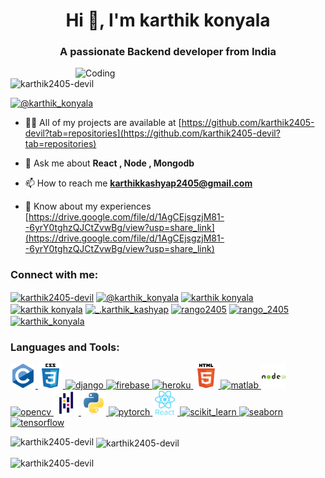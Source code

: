 <h1 align="center">Hi 👋, I'm karthik konyala</h1>
<h3 align="center">A passionate Backend developer from India</h3>
<img align ="right" alt="Coding" width="400" src="![image](https://user-images.githubusercontent.com/56595280/210723546-04fb26e0-3718-460b-8d07-53a37adf199f.png)">
<p align="left"> <img src="https://komarev.com/ghpvc/?username=karthik2405-devil&label=Profile%20views&color=0e75b6&style=flat" alt="karthik2405-devil" /> </p>

<p align="left"> <a href="https://twitter.com/@karthik_konyala" target="blank"><img src="https://img.shields.io/twitter/follow/@karthik_konyala?logo=twitter&style=for-the-badge" alt="@karthik_konyala" /></a> </p>

- 👨‍💻 All of my projects are available at [https://github.com/karthik2405-devil?tab=repositories](https://github.com/karthik2405-devil?tab=repositories)

- 💬 Ask me about **React , Node , Mongodb**

- 📫 How to reach me **karthikkashyap2405@gmail.com**

- 📄 Know about my experiences [https://drive.google.com/file/d/1AgCEjsgzjM81--6yrY0tghzQJCtZvwBg/view?usp=share_link](https://drive.google.com/file/d/1AgCEjsgzjM81--6yrY0tghzQJCtZvwBg/view?usp=share_link)

<h3 align="left">Connect with me:</h3>
<p align="left">
<a href="https://codepen.io/karthik2405-devil" target="blank"><img align="center" src="https://raw.githubusercontent.com/rahuldkjain/github-profile-readme-generator/master/src/images/icons/Social/codepen.svg" alt="karthik2405-devil" height="30" width="40" /></a>
<a href="https://twitter.com/@karthik_konyala" target="blank"><img align="center" src="https://raw.githubusercontent.com/rahuldkjain/github-profile-readme-generator/master/src/images/icons/Social/twitter.svg" alt="@karthik_konyala" height="30" width="40" /></a>
<a href="https://linkedin.com/in/karthik konyala" target="blank"><img align="center" src="https://raw.githubusercontent.com/rahuldkjain/github-profile-readme-generator/master/src/images/icons/Social/linked-in-alt.svg" alt="karthik konyala" height="30" width="40" /></a>
<a href="https://stackoverflow.com/users/karthik konyala" target="blank"><img align="center" src="https://raw.githubusercontent.com/rahuldkjain/github-profile-readme-generator/master/src/images/icons/Social/stack-overflow.svg" alt="karthik konyala" height="30" width="40" /></a>
<a href="https://instagram.com/_.karthik_kashyap" target="blank"><img align="center" src="https://raw.githubusercontent.com/rahuldkjain/github-profile-readme-generator/master/src/images/icons/Social/instagram.svg" alt="_.karthik_kashyap" height="30" width="40" /></a>
<a href="https://www.codechef.com/users/rango2405" target="blank"><img align="center" src="https://cdn.jsdelivr.net/npm/simple-icons@3.1.0/icons/codechef.svg" alt="rango2405" height="30" width="40" /></a>
<a href="https://codeforces.com/profile/rango_2405" target="blank"><img align="center" src="https://raw.githubusercontent.com/rahuldkjain/github-profile-readme-generator/master/src/images/icons/Social/codeforces.svg" alt="rango_2405" height="30" width="40" /></a>
<a href="https://www.leetcode.com/karthik_konyala" target="blank"><img align="center" src="https://raw.githubusercontent.com/rahuldkjain/github-profile-readme-generator/master/src/images/icons/Social/leet-code.svg" alt="karthik_konyala" height="30" width="40" /></a>
</p>

<h3 align="left">Languages and Tools:</h3>
<p align="left"> <a href="https://www.cprogramming.com/" target="_blank" rel="noreferrer"> <img src="https://raw.githubusercontent.com/devicons/devicon/master/icons/c/c-original.svg" alt="c" width="40" height="40"/> </a> <a href="https://www.w3schools.com/css/" target="_blank" rel="noreferrer"> <img src="https://raw.githubusercontent.com/devicons/devicon/master/icons/css3/css3-original-wordmark.svg" alt="css3" width="40" height="40"/> </a> <a href="https://www.djangoproject.com/" target="_blank" rel="noreferrer"> <img src="https://cdn.worldvectorlogo.com/logos/django.svg" alt="django" width="40" height="40"/> </a> <a href="https://firebase.google.com/" target="_blank" rel="noreferrer"> <img src="https://www.vectorlogo.zone/logos/firebase/firebase-icon.svg" alt="firebase" width="40" height="40"/> </a> <a href="https://heroku.com" target="_blank" rel="noreferrer"> <img src="https://www.vectorlogo.zone/logos/heroku/heroku-icon.svg" alt="heroku" width="40" height="40"/> </a> <a href="https://www.w3.org/html/" target="_blank" rel="noreferrer"> <img src="https://raw.githubusercontent.com/devicons/devicon/master/icons/html5/html5-original-wordmark.svg" alt="html5" width="40" height="40"/> </a> <a href="https://www.mathworks.com/" target="_blank" rel="noreferrer"> <img src="https://upload.wikimedia.org/wikipedia/commons/2/21/Matlab_Logo.png" alt="matlab" width="40" height="40"/> </a> <a href="https://nodejs.org" target="_blank" rel="noreferrer"> <img src="https://raw.githubusercontent.com/devicons/devicon/master/icons/nodejs/nodejs-original-wordmark.svg" alt="nodejs" width="40" height="40"/> </a> <a href="https://opencv.org/" target="_blank" rel="noreferrer"> <img src="https://www.vectorlogo.zone/logos/opencv/opencv-icon.svg" alt="opencv" width="40" height="40"/> </a> <a href="https://pandas.pydata.org/" target="_blank" rel="noreferrer"> <img src="https://raw.githubusercontent.com/devicons/devicon/2ae2a900d2f041da66e950e4d48052658d850630/icons/pandas/pandas-original.svg" alt="pandas" width="40" height="40"/> </a> <a href="https://www.python.org" target="_blank" rel="noreferrer"> <img src="https://raw.githubusercontent.com/devicons/devicon/master/icons/python/python-original.svg" alt="python" width="40" height="40"/> </a> <a href="https://pytorch.org/" target="_blank" rel="noreferrer"> <img src="https://www.vectorlogo.zone/logos/pytorch/pytorch-icon.svg" alt="pytorch" width="40" height="40"/> </a> <a href="https://reactjs.org/" target="_blank" rel="noreferrer"> <img src="https://raw.githubusercontent.com/devicons/devicon/master/icons/react/react-original-wordmark.svg" alt="react" width="40" height="40"/> </a> <a href="https://scikit-learn.org/" target="_blank" rel="noreferrer"> <img src="https://upload.wikimedia.org/wikipedia/commons/0/05/Scikit_learn_logo_small.svg" alt="scikit_learn" width="40" height="40"/> </a> <a href="https://seaborn.pydata.org/" target="_blank" rel="noreferrer"> <img src="https://seaborn.pydata.org/_images/logo-mark-lightbg.svg" alt="seaborn" width="40" height="40"/> </a> <a href="https://www.tensorflow.org" target="_blank" rel="noreferrer"> <img src="https://www.vectorlogo.zone/logos/tensorflow/tensorflow-icon.svg" alt="tensorflow" width="40" height="40"/> </a> </p>

<p><img align="left" src="https://github-readme-stats.vercel.app/api/top-langs?username=karthik2405-devil&show_icons=true&locale=en&layout=compact" alt="karthik2405-devil" /></p>

<p>&nbsp;<img align="center" src="https://github-readme-stats.vercel.app/api?username=karthik2405-devil&show_icons=true&locale=en" alt="karthik2405-devil" /></p>

<p><img align="center" src="https://github-readme-streak-stats.herokuapp.com/?user=karthik2405-devil&" alt="karthik2405-devil" /></p>
